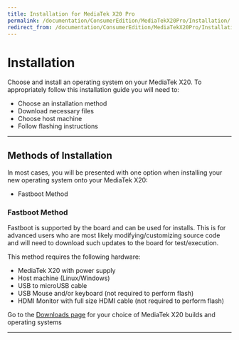 ```yaml
---
title: Installation for MediaTek X20 Pro
permalink: /documentation/ConsumerEdition/MediaTekX20Pro/Installation/
redirect_from: /documentation/ConsumerEdition/MediaTekX20Pro/Installation/README.md/
---
```

# Installation

Choose and install an operating system on your MediaTek X20. To appropriately follow this installation guide you will need to:

- Choose an installation method
- Download necessary files
- Choose host machine
- Follow flashing instructions

***

## Methods of Installation

In most cases, you will be presented with one option when installing your new operating system onto your MediaTek X20:

- Fastboot Method

### Fastboot Method

Fastboot is supported by the board and can be used for installs. This is for advanced users who are most likely modifying/customizing source code and will need to download such updates to the board for test/execution.

This method requires the following hardware:

- MediaTek X20 with power supply
- Host machine (Linux/Windows)
- USB to microUSB cable
- USB Mouse and/or keyboard (not required to perform flash)
- HDMI Monitor with full size HDMI cable (not required to perform flash)

Go to the [Downloads page](../Downloads/README.md) for your choice of MediaTek X20 builds and operating systems

***
